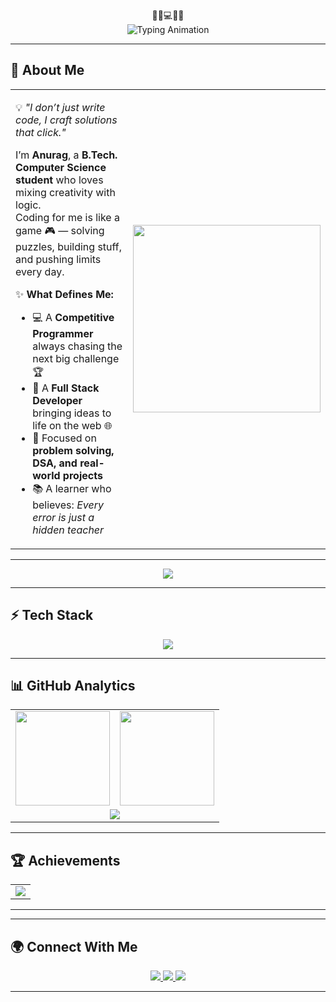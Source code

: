 <!-- ================= HEADER ================= -->
<div align="center">
  🚀👋💻🔥✨
  <br>
  <img src="https://readme-typing-svg.demolab.com?font=Fira+Code&weight=700&size=30&duration=3000&pause=1000&color=00F5D4&center=true&vCenter=true&width=750&lines=Welcome+to+My+Codebase!;I'm+Anurag+Yadav+%7C+Coding+Enthusiast;Competitive+Programmer+%26+Full+Stack+Dev;Turning+Ideas+into+Reality" alt="Typing Animation" />
</div>

---

## 🌟 About Me  

<table>
<tr>
<td width="60%">

💡 *"I don’t just write code, I craft solutions that click."*  

I’m **Anurag**, a **B.Tech. Computer Science student** who loves mixing creativity with logic.  
Coding for me is like a game 🎮 — solving puzzles, building stuff, and pushing limits every day.  

✨ **What Defines Me:**  
- 💻 A **Competitive Programmer** always chasing the next big challenge 🏆  
- 🚀 A **Full Stack Developer** bringing ideas to life on the web 🌐  
- 🎯 Focused on **problem solving, DSA, and real-world projects**  
- 📚 A learner who believes: *Every error is just a hidden teacher*  

</td>
<td width="40%" align="center">

<img src="https://media.giphy.com/media/qgQUggAC3Pfv687qPC/giphy.gif" width="300" />

</td>
</tr>
</table>

---

<p align="center">
  <img src="https://komarev.com/ghpvc/?username=anurag-yv&label=Profile%20Views&color=0e75b6&style=for-the-badge" />
</p>

---

## ⚡ Tech Stack  

<p align="center">
  <img src="https://skillicons.dev/icons?i=java,cpp,c,javascript,typescript,kotlin,php,mysql,python,react,nodejs,nextjs,html,css,tailwind,git,github,vscode,linux,figma&perline=11" />
</p>

---

## 📊 GitHub Analytics  

<table align="center">
<tr>
<td>
  <img src="https://github-readme-stats.vercel.app/api?username=anurag-yv&show_icons=true&theme=tokyonight&hide_border=true" height="151"/>
</td>
<td>
  <img src="https://github-readme-streak-stats.herokuapp.com?user=anurag-yv&theme=tokyonight&hide_border=true" height="151"/>
</td>
</tr>
<tr>
<td colspan="2" align="center">
  <img src="https://github-profile-summary-cards.vercel.app/api/cards/profile-details?username=anurag-yv&theme=tokyonight" />
</td>
</tr>
</table>

---

## 🏆 Achievements  

<table align="center">
<tr>
<td align="center">
  <img src="https://github-profile-trophy.vercel.app/?username=anurag-yv&theme=onedark&no-frame=true&margin-w=15&row=1&title=Repositories,Stars,Commits,Contributions" />
</td>
</tr>
</table>

---




---

## 🌍 Connect With Me  

<p align="center">
  <a href="https://linkedin.com/in/anurag-yv" target="_blank">
    <img src="https://img.shields.io/badge/LinkedIn-%230A66C2.svg?logo=linkedin&logoColor=white&style=for-the-badge" />
  </a>
  <a href="mailto:anuragyadavmzp2006@gmail.com">
    <img src="https://img.shields.io/badge/Gmail-D14836.svg?logo=gmail&logoColor=white&style=for-the-badge" />
  </a>
  <a href="https://YOUR_PORTFOLIO.com" target="_blank">
    <img src="https://img.shields.io/badge/Portfolio-000000.svg?logo=vercel&logoColor=white&style=for-the-badge" />
  </a>
</p>

---

